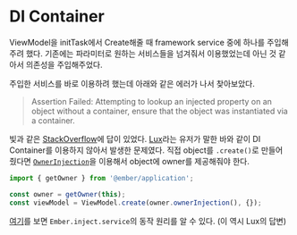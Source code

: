 
# DI Container

ViewModel을 initTask에서 Create해줄 때 framework service 중에 하나를 주입해주려 했다.
기존에는 파라미터로 원하는 서비스들을 넘겨줘서 이용했었는데 아닌 것 같아서 의존성을 주입해주었다.

주입한 서비스를 바로 이용하려 했는데 아래와 같은 에러가 나서 찾아보았다.

>Assertion Failed: Attempting to lookup an injected property on an object without a container, ensure that the object was instantiated via a container.

빛과 같은 [StackOverflow](https://stackoverflow.com/questions/52841900/how-can-i-inject-a-service-in-adapter-emberjs)에 답이 있었다. [Lux](https://stackoverflow.com/questions/52841900/how-can-i-inject-a-service-in-adapter-emberjs#comment92603490_52841900)라는 유저가 말한 바와 같이 DI Container를 이용하지 않아서 발생한 문제였다. 직접 object를 `.create()`로 만들어 줬다면 [`OwnerInjection`](https://api.emberjs.com/ember/3.5/classes/ApplicationInstance/methods/ownerInjection?anchor=ownerInjection)을 이용해서 object에 owner를 제공해줘야 한다.

```javascript
import { getOwner } from '@ember/application';

const owner = getOwner(this);
const viewModel = ViewModel.create(owner.ownerInjection(), {});
```

[여기](https://stackoverflow.com/questions/37843461/ember-inject-service-into-ember-utility)를 보면 `Ember.inject.service`의 동작 원리를 알 수 있다. (이 역시 Lux의 답변)